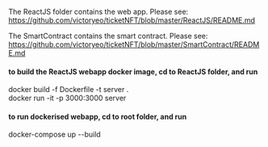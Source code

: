 The ReactJS folder contains the web app.
Please see:
https://github.com/victoryeo/ticketNFT/blob/master/ReactJS/README.md

The SmartContract contains the smart contract.
Please see:
https://github.com/victoryeo/ticketNFT/blob/master/SmartContract/README.md

#### to build the ReactJS webapp docker image, cd to ReactJS folder, and run
docker build -f Dockerfile  -t server .  
docker run -it -p 3000:3000 server  

#### to run dockerised webapp, cd to root folder, and run
docker-compose up --build  